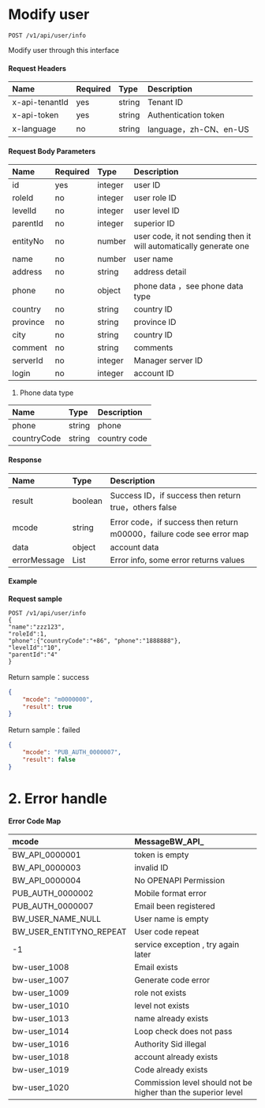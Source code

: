 # Modify user

```
POST /v1/api/user/info
```
Modify user through this interface 

#### Request Headers

| Name | Required | Type | Description |
| :--- | :--- | :--- | :--- |
| x-api-tenantId | yes | string | Tenant ID |
| x-api-token | yes | string |  Authentication token |
| x-language | no | string | language，zh-CN、en-US |

#### Request Body Parameters

| Name | Required | Type | Description |
| :--- | :--- | :--- | :--- |
| id | yes | integer | user ID |
| roleId | no | integer | user role ID |
| levelId | no | integer | user level ID |
| parentId | no | integer | superior ID |
| entityNo | no | number | user code, it not sending then it will automatically generate one |
| name | no | number | user name  |
| address | no | string | address detail |
| phone | no | object | phone data ，see phone data type |
| country | no | string | country ID |
| province | no | string | province ID |
| city | no | string | country ID |
| comment | no | string | comments |
| serverId | no | integer | Manager server ID |
| login | no | integer | account ID |

1. Phone data type 

| Name | Type | Description |
| :--- | :--- | :--- |
| phone | string | phone  |
| countryCode | string | country code |

#### 

#### Response

| Name | Type | Description |
| :--- | :--- | :--- |
| result | boolean |Success ID，if success then return true，others false |
| mcode | string | Error code，if success then return m00000，failure code see error map |
| data | object | account data |
| errorMessage | List | Error info, some error returns values|


#### Example

**Request sample**

```
POST /v1/api/user/info
{
"name":"zzz123", 
"roleId":1, 
"phone":{"countryCode":"+86", "phone":"1888888"}, 
"levelId":"10",
"parentId":"4"
}
```

Return sample：success

```json
{
    "mcode": "m0000000",
    "result": true
}
```

Return sample：failed

```json
{
    "mcode": "PUB_AUTH_0000007",
    "result": false
}
```

# 2. Error handle

#### Error Code Map

| mcode | MessageBW\_API\_ |
| :--- | :--- |
| BW\_API\_0000001 | token is empty |
| BW\_API\_0000003 | invalid ID |
| BW\_API\_0000004 | No OPENAPI Permission |
| PUB\_AUTH\_0000002 | Mobile format error |
| PUB\_AUTH\_0000007 | Email been registered |
| BW\_USER\_NAME\_NULL | User name is empty|
| BW\_USER\_ENTITYNO\_REPEAT | User code repeat |
| -1 | service exception , try again later |
| bw-user\_1008 | Email exists |
| bw-user\_1007 | Generate code error |
| bw-user\_1009 | role not exists |
| bw-user\_1010 | level not exists |
| bw-user\_1013 | name already exists |
| bw-user\_1014 | Loop check does not pass|
| bw-user\_1016 | Authority Sid illegal|
| bw-user\_1018 | account already exists |
| bw-user\_1019 | Code already exists |
| bw-user\_1020 | Commission level should not be higher than the superior level |



